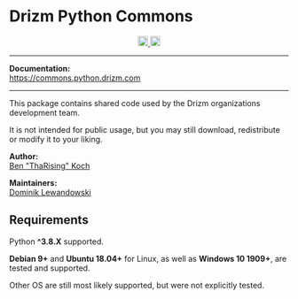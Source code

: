 # Drizm Python Commons

<p align="center">
    <a href="https://badge.fury.io/py/drizm-commons">
        <img 
        src="https://badge.fury.io/py/drizm-commons.svg" 
        alt="PyPI version" height="18"
        >
    </a>
    <a href="https://github.com/psf/black">
        <img
        src="https://img.shields.io/badge/code%20style-black-000000.svg"
        alt="Code Style" height="18"
        >
    </a>
</p>

---

**Documentation:**  
<a href="https://commons.python.drizm.com/" target="_blank">
https://commons.python.drizm.com
</a>

---

This package contains shared code used by
the Drizm organizations development team.  

It is not intended for public usage,
but you may still download,
redistribute or modify it to your liking.

**Author:**  
[Ben "ThaRising" Koch](https://github.com/ThaRising)

**Maintainers:**  
[Dominik Lewandowski](https://github.com/dominik-lewandowski)

## Requirements

Python **^3.8.X** supported.

**Debian 9+** and **Ubuntu 18.04+** for Linux,
as well as **Windows 10 1909+**,
are tested and supported.

Other OS are still most likely supported,
but were not explicitly tested.
